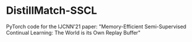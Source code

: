 # DistillMatch-SSCL
PyTorch code for the IJCNN'21 paper: "Memory-Efficient Semi-Supervised Continual Learning: The World is its Own Replay Buffer"
